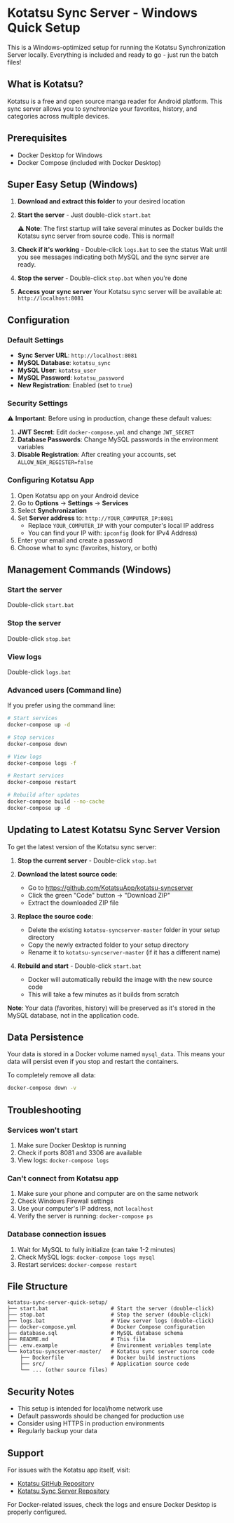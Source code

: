 # Kotatsu Sync Server - Windows Quick Setup

This is a Windows-optimized setup for running the Kotatsu Synchronization Server locally. Everything is included and ready to go - just run the batch files!

## What is Kotatsu?

Kotatsu is a free and open source manga reader for Android platform. This sync server allows you to synchronize your favorites, history, and categories across multiple devices.

## Prerequisites

- Docker Desktop for Windows
- Docker Compose (included with Docker Desktop)

## Super Easy Setup (Windows)

1. **Download and extract this folder** to your desired location

2. **Start the server** - Just double-click `start.bat`
   
   ⚠️ **Note**: The first startup will take several minutes as Docker builds the Kotatsu sync server from source code. This is normal!

3. **Check if it's working** - Double-click `logs.bat` to see the status
   Wait until you see messages indicating both MySQL and the sync server are ready.

4. **Stop the server** - Double-click `stop.bat` when you're done

5. **Access your sync server**
   Your Kotatsu sync server will be available at: `http://localhost:8081`

## Configuration

### Default Settings

- **Sync Server URL**: `http://localhost:8081`
- **MySQL Database**: `kotatsu_sync`
- **MySQL User**: `kotatsu_user`
- **MySQL Password**: `kotatsu_password`
- **New Registration**: Enabled (set to `true`)

### Security Settings

⚠️ **Important**: Before using in production, change these default values:

1. **JWT Secret**: Edit `docker-compose.yml` and change `JWT_SECRET`
2. **Database Passwords**: Change MySQL passwords in the environment variables
3. **Disable Registration**: After creating your accounts, set `ALLOW_NEW_REGISTER=false`

### Configuring Kotatsu App

1. Open Kotatsu app on your Android device
2. Go to **Options** → **Settings** → **Services**
3. Select **Synchronization**
4. Set **Server address** to: `http://YOUR_COMPUTER_IP:8081`
   - Replace `YOUR_COMPUTER_IP` with your computer's local IP address
   - You can find your IP with: `ipconfig` (look for IPv4 Address)
5. Enter your email and create a password
6. Choose what to sync (favorites, history, or both)

## Management Commands (Windows)

### Start the server
Double-click `start.bat`

### Stop the server
Double-click `stop.bat`

### View logs
Double-click `logs.bat`

### Advanced users (Command line)
If you prefer using the command line:
```bash
# Start services
docker-compose up -d

# Stop services
docker-compose down

# View logs
docker-compose logs -f

# Restart services
docker-compose restart

# Rebuild after updates
docker-compose build --no-cache
docker-compose up -d
```

## Updating to Latest Kotatsu Sync Server Version

To get the latest version of the Kotatsu sync server:

1. **Stop the current server** - Double-click `stop.bat`

2. **Download the latest source code**:
   - Go to https://github.com/KotatsuApp/kotatsu-syncserver
   - Click the green "Code" button → "Download ZIP"
   - Extract the downloaded ZIP file

3. **Replace the source code**:
   - Delete the existing `kotatsu-syncserver-master` folder in your setup directory
   - Copy the newly extracted folder to your setup directory
   - Rename it to `kotatsu-syncserver-master` (if it has a different name)

4. **Rebuild and start** - Double-click `start.bat`
   - Docker will automatically rebuild the image with the new source code
   - This will take a few minutes as it builds from scratch

**Note**: Your data (favorites, history) will be preserved as it's stored in the MySQL database, not in the application code.

## Data Persistence

Your data is stored in a Docker volume named `mysql_data`. This means your data will persist even if you stop and restart the containers.

To completely remove all data:
```bash
docker-compose down -v
```

## Troubleshooting

### Services won't start
1. Make sure Docker Desktop is running
2. Check if ports 8081 and 3306 are available
3. View logs: `docker-compose logs`

### Can't connect from Kotatsu app
1. Make sure your phone and computer are on the same network
2. Check Windows Firewall settings
3. Use your computer's IP address, not `localhost`
4. Verify the server is running: `docker-compose ps`

### Database connection issues
1. Wait for MySQL to fully initialize (can take 1-2 minutes)
2. Check MySQL logs: `docker-compose logs mysql`
3. Restart services: `docker-compose restart`

## File Structure

```
kotatsu-sync-server-quick-setup/
├── start.bat                    # Start the server (double-click)
├── stop.bat                     # Stop the server (double-click)
├── logs.bat                     # View server logs (double-click)
├── docker-compose.yml           # Docker Compose configuration
├── database.sql                 # MySQL database schema
├── README.md                    # This file
├── .env.example                 # Environment variables template
└── kotatsu-syncserver-master/   # Kotatsu sync server source code
    ├── Dockerfile               # Docker build instructions
    ├── src/                     # Application source code
    └── ... (other source files)
```

## Security Notes

- This setup is intended for local/home network use
- Default passwords should be changed for production use
- Consider using HTTPS in production environments
- Regularly backup your data

## Support

For issues with the Kotatsu app itself, visit:
- [Kotatsu GitHub Repository](https://github.com/KotatsuApp/Kotatsu)
- [Kotatsu Sync Server Repository](https://github.com/KotatsuApp/kotatsu-syncserver)

For Docker-related issues, check the logs and ensure Docker Desktop is properly configured.